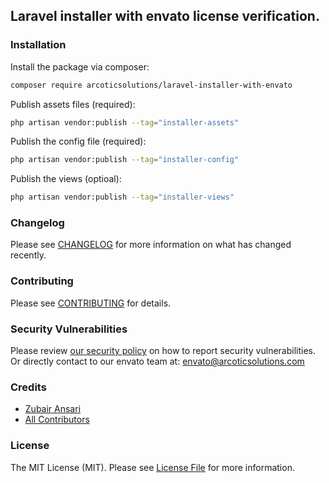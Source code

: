 ## Laravel installer with envato license verification.

### Installation

Install the package via composer:

```bash
composer require arcoticsolutions/laravel-installer-with-envato
```

Publish assets files (required):

```bash
php artisan vendor:publish --tag="installer-assets"
```

Publish the config file (required):

```bash
php artisan vendor:publish --tag="installer-config"
```

Publish the views (optioal):

```bash
php artisan vendor:publish --tag="installer-views"
```


### Changelog

Please see [CHANGELOG](CHANGELOG.md) for more information on what has changed recently.

### Contributing

Please see [CONTRIBUTING](CONTRIBUTING.md) for details.

### Security Vulnerabilities

Please review [our security policy](../../security/policy) on how to report security vulnerabilities. Or directly contact to our envato team at: envato@arcoticsolutions.com

### Credits

- [Zubair Ansari](https://github.com/officialzubairansari)
- [All Contributors](../../contributors)

### License

The MIT License (MIT). Please see [License File](LICENSE.md) for more information.
